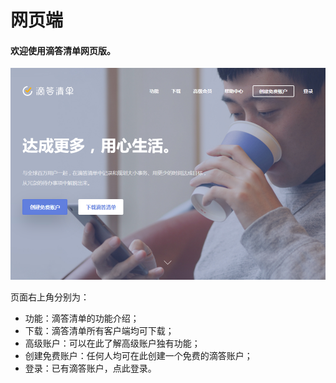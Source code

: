 # 网页端

#### 欢迎使用滴答清单网页版。

![](./images/web-start.png)

页面右上角分别为：

* 功能：滴答清单的功能介绍；
* 下载：滴答清单所有客户端均可下载；
* 高级账户：可以在此了解高级账户独有功能；
* 创建免费账户：任何人均可在此创建一个免费的滴答账户；
* 登录：已有滴答账户，点此登录。

